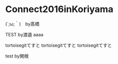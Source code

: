 # Connect2016inKoriyama

(´;ω;｀)　by髙橋

TEST by渡邉 aaaa

tortoisegitてすと
tortoisegitてすと
tortoisegitてすと

test by関根
